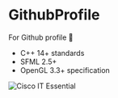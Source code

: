 # GithubProfile

For Github profile 🍌

* C++ 14+ standards
* SFML 2.5+
* OpenGL 3.3+ specification

![Cisco IT Essential](https://www.credly.com/badges/5d6df47b-e8b6-41c7-bf06-330a3589ec6a/public_url)
